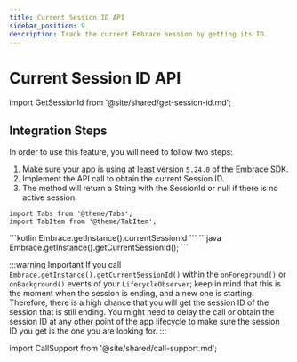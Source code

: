 ```yaml
---
title: Current Session ID API
sidebar_position: 9
description: Track the current Embrace session by getting its ID.
---
```

# Current Session ID API

import GetSessionId from '@site/shared/get-session-id.md';

<GetSessionId />

## Integration Steps

In order to use this feature, you will need to follow two steps:

1. Make sure your app is using at least version `5.24.0` of the Embrace SDK.
2. Implement the API call to obtain the current Session ID.
3. The method will return a String with the SessionId or null if there is no active session.

```mdx-code-block
import Tabs from '@theme/Tabs';
import TabItem from '@theme/TabItem';
```

<Tabs groupId="android-language" queryString="android-language">
<TabItem value="kotlin" label="Kotlin">
```kotlin
Embrace.getInstance().currentSessionId
```
</TabItem>
<TabItem value="java" label="Java">
```java
Embrace.getInstance().getCurrentSessionId();
```
</TabItem>
</Tabs>

:::warning Important
If you call `Embrace.getInstance().getCurrentSessionId()` within the `onForeground()` or `onBackground()` events of your `LifecycleObserver`; keep in mind that this is the moment when the session is ending, and a new one is starting. Therefore, there is a high chance that you will get the session ID of the session that is still ending. You might need to delay the call or obtain the session ID at any other point of the app lifecycle to make sure the session ID you get is the one you are looking for.
:::

import CallSupport from '@site/shared/call-support.md';

<CallSupport />